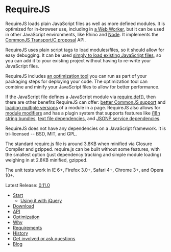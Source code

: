 # RequireJS

RequireJS loads plain JavaScript files as well as more defined modules. It is optimized for in-browser use, including in [a Web Worker](requirejs/tree/master/docs/api.md#webworker), but it can be used in other JavaScript environments, like Rhino and [Node](requirejs/tree/master/docs/node.md). It implements the [CommonJS Transport/C proposal](http://wiki.commonjs.org/wiki/Modules/Transport/C) API.

RequireJS uses plain script tags to load modules/files, so it should allow for easy debugging. It can be used [simply to load existing JavaScript files](requirejs/tree/master/docs/api.md#jsfiles), so you can add it to your existing project without having to re-write your JavaScript files.

RequireJS includes [an optimization tool](requirejs/tree/master/docs/optimization.md) you can run as part of your packaging steps for deploying your code. The optimization tool can combine and minify your JavaScript files to allow for better performance.

If the JavaScript file defines a JavaScript module via [require.def()](requirejs/tree/master/docs/api.md#define), then there are other benefits RequireJS can offer: [better CommonJS support](http://wiki.commonjs.org/wiki/Modules/Transport/C) and [loading multiple versions](requirejs/tree/master/docs/api.md#multiversion) of a module in a page. RequireJS also allows for [module modifiers](requirejs/tree/master/docs/api.md#modifiers) and has a plugin system that supports features like [i18n string bundles](requirejs/tree/master/docs/api.md#i18n), [text file dependencies](requirejs/tree/master/docs/api.md#text), and [JSONP service dependencies](requirejs/tree/master/docs/api.md#jsonp).

RequireJS does not have any dependencies on a JavaScript framework. It is tri-licensed -- BSD, MIT, and GPL.

The standard require.js file is around 3.8KB when minified via Closure Compiler and gzipped. require.js can be built without some features, with the smallest option (just dependency tracking and simple module loading) weighing in at 2.8KB minified, gzipped.

The unit tests work in IE 6+, Firefox 3.0+, Safari 4+, Chrome 3+, and Opera 10+.

Latest Release: [0.11.0](http://requirejs.org/docs/download.html)

* [Start](requirejs/tree/master/docs/start.md)
    * [Using it with jQuery](requirejs/tree/master/docs/jquery.md)
* [Download](requirejs/tree/master/docs/download.md)
* [API](requirejs/tree/master/docs/api.md)
* [Optimization](requirejs/tree/master/docs/optimization.md)
* [Why](requirejs/tree/master/docs/why.md)
* [Requirements](requirejs/tree/master/docs/requirements.md)
* [History](requirejs/tree/master/docs/history.md)
* [Get involved or ask questions](http://groups.google.com/group/requirejs)
* [Blog](http://tagneto.blogspot.com)
